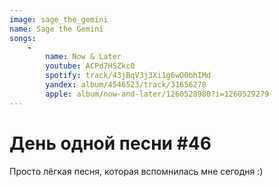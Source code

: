 ```yaml
---
image: sage_the_gemini
name: Sage the Gemini
songs:
    -
        name: Now & Later
        youtube: ACPd7HSZkc0
        spotify: track/43jBqV3j3Xi1g6wO0bhIMd
        yandex: album/4546523/track/31656278
        apple: album/now-and-later/1260528980?i=1260529279
---
```

# День одной песни #46

Просто лёгкая песня, которая вспомнилась
мне сегодня :)